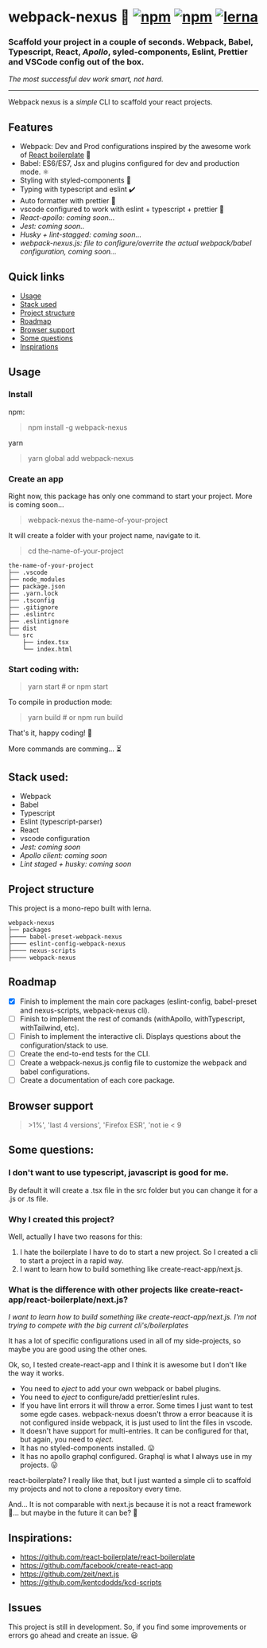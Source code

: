 # webpack-nexus 🐨 [![npm](https://img.shields.io/npm/dm/webpack-nexus)](https://www.npmjs.com/package/webpack-nexus) [![npm](https://img.shields.io/npm/v/webpack-nexus)](https://www.npmjs.com/package/webpack-nexus) [![lerna](https://img.shields.io/badge/maintained%20with-lerna-cc00ff.svg)](https://lerna.js.org/)


### Scaffold your project in a couple of seconds. Webpack, Babel, Typescript, React, _Apollo_, syled-components, Eslint, Prettier and VSCode config out of the box.

_The most successful dev work smart, not hard._

---

Webpack nexus is a _simple_ CLI to scaffold your react projects.

## Features
* Webpack: Dev and Prod configurations inspired by the awesome work of [React boilerplate](https://github.com/react-boilerplate/react-boilerplate) 🔨
* Babel: ES6/ES7, Jsx and plugins configured for dev and production mode. ⚛️
* Styling with styled-components 💅
* Typing with typescript and eslint ✔️
* Auto formatter with prettier 🔄
* vscode configured to work with eslint + typescript + prettier 💙
* _React-apollo: coming soon..._
* _Jest: coming soon.._
* _Husky + lint-stagged: coming soon..._
* _webpack-nexus.js: file to configure/overrite the actual webpack/babel configuration, coming soon..._

## Quick links
- [Usage](#usage)
- [Stack used](#stack-used)
- [Project structure](#project-structure)
- [Roadmap](#roadmap)
- [Browser support](#browser-support)
- [Some questions](#some-questions)
- [Inspirations](#Inspirations)

## Usage

### Install
npm:
> npm install -g webpack-nexus

yarn
> yarn global add webpack-nexus

### Create an app
Right now, this package has only one command to start your project. More is coming soon...

> webpack-nexus the-name-of-your-project

It will create a folder with your project name, navigate to it.

> cd the-name-of-your-project

```
the-name-of-your-project
├── .vscode
├── node_modules
├── package.json
├── .yarn.lock
├── .tsconfig
├── .gitignore
├── .eslintrc
├── .eslintignore
├── dist
└── src
    ├── index.tsx
    └── index.html
```

### Start coding with:
> yarn start # or npm start

To compile in production mode:
> yarn build # or npm run build


That's it, happy coding! 🎉


More commands are comming... ⏳

## Stack used:
- Webpack
- Babel
- Typescript
- Eslint (typescript-parser)
- React
- vscode configuration
- _Jest: coming soon_
- _Apollo client: coming soon_
- _Lint staged + husky: coming soon_

## Project structure

This project is a mono-repo built with lerna.

```
webpack-nexus
├── packages
├──── babel-preset-webpack-nexus
├──── eslint-config-webpack-nexus
├──── nexus-scripts
├──── webpack-nexus
```


## Roadmap

* [x] Finish to implement the main core packages (eslint-config, babel-preset and nexus-scripts, webpack-nexus cli).
* [ ] Finish to implement the rest of comands (withApollo, withTypescript, withTailwind, etc).
* [ ] Finish to implement the interactive cli. Displays questions about the configuration/stack to use.
* [ ] Create the end-to-end tests for the CLI.
* [ ] Create a webpack-nexus.js config file to customize the webpack and babel configurations.
* [ ] Create a documentation of each core package.

## Browser support
> \>1%', 'last 4 versions', 'Firefox ESR', 'not ie < 9

## Some questions:

### I don't want to use typescript, javascript is good for me.

By default it will create a .tsx file in the src folder but you can change it for a .js or .ts file.

### Why I created this project?

Well, actually I have two reasons for this:

1. I hate the boilerplate I have to do to start a new project. So I created a cli to start a project in a rapid way.
2. I want to learn how to build something like create-react-app/next.js.

### What is the difference with other projects like create-react-app/react-boilerplate/next.js?

_I want to learn how to build something like create-react-app/next.js. I'm not trying to compete with the big current cli's/boilerplates_

It has a lot of specific configurations used in all of my side-projects, so maybe you are good using the other ones.

Ok, so, I tested create-react-app and I think it is awesome but I don't like the way it works.

- You need to _eject_ to add your own webpack or babel plugins.
- You need to _eject_ to configure/add prettier/eslint rules.
- If you have lint errors it will throw a error. Some times I just want to test some egde cases. webpack-nexus doesn't throw a error beacause it is not configured inside webpack, it is just used to lint the files in vscode.
- It doesn't have support for multi-entries. It can be configured for that, but again, you need to _eject_.
- It has no styled-components installed. 😛
- It has no apollo graphql configured. Graphql is what I always use in my projects. 😛


react-boilerplate? I really like that, but I just wanted a simple cli to scaffold my projects and not to clone a repository every time.

And... It is not comparable with next.js because it is not a react framework 👺... but maybe in the future it can be? 🤔

## Inspirations:
- https://github.com/react-boilerplate/react-boilerplate
- https://github.com/facebook/create-react-app
- https://github.com/zeit/next.js
- https://github.com/kentcdodds/kcd-scripts

## Issues
This project is still in development. So, if you find some improvements or errors go ahead and create an issue. 😃